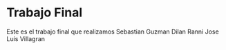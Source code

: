 # Trabajo Final #

Este es el trabajo final que realizamos
Sebastian Guzman
Dilan Ranni
Jose Luis Villagran 

